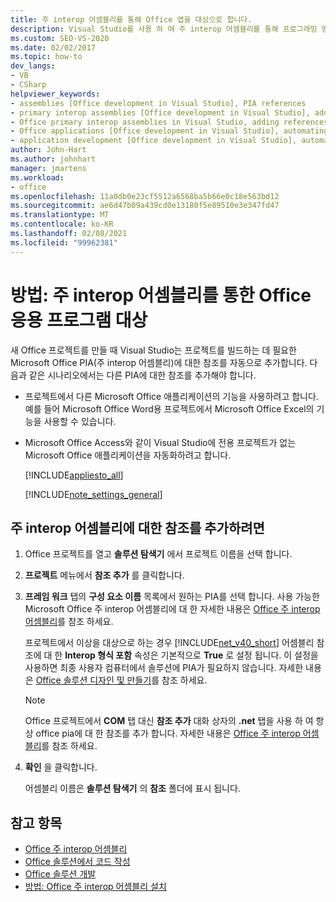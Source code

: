```yaml
---
title: 주 interop 어셈블리를 통해 Office 앱을 대상으로 합니다.
description: Visual Studio를 사용 하 여 주 interop 어셈블리를 통해 프로그래밍 방식으로 Microsoft Office 응용 프로그램을 대상으로 지정할 수 있는 방법을 알아봅니다.
ms.custom: SEO-VS-2020
ms.date: 02/02/2017
ms.topic: how-to
dev_langs:
- VB
- CSharp
helpviewer_keywords:
- assemblies [Office development in Visual Studio], PIA references
- primary interop assemblies [Office development in Visual Studio], adding references to
- Office primary interop assemblies in Visual Studio, adding references to
- Office applications [Office development in Visual Studio], automating
- application development [Office development in Visual Studio], automating
author: John-Hart
ms.author: johnhart
manager: jmartens
ms.workload:
- office
ms.openlocfilehash: 11a0db0e23cf5512a6568ba5b66e0c18e563bd12
ms.sourcegitcommit: ae6d47b09a439cd0e13180f5e89510e3e347fd47
ms.translationtype: MT
ms.contentlocale: ko-KR
ms.lasthandoff: 02/08/2021
ms.locfileid: "99962381"
---
```

# <a name="how-to-target-office-applications-through-primary-interop-assemblies"></a>방법: 주 interop 어셈블리를 통한 Office 응용 프로그램 대상
  새 Office 프로젝트를 만들 때 Visual Studio는 프로젝트를 빌드하는 데 필요한 Microsoft Office PIA(주 interop 어셈블리)에 대한 참조를 자동으로 추가합니다. 다음과 같은 시나리오에서는 다른 PIA에 대한 참조를 추가해야 합니다.

- 프로젝트에서 다른 Microsoft Office 애플리케이션의 기능을 사용하려고 합니다. 예를 들어 Microsoft Office Word용 프로젝트에서 Microsoft Office Excel의 기능을 사용할 수 있습니다.

- Microsoft Office Access와 같이 Visual Studio에 전용 프로젝트가 없는 Microsoft Office 애플리케이션을 자동화하려고 합니다.

  [!INCLUDE[appliesto_all](../vsto/includes/appliesto-all-md.md)]

  [!INCLUDE[note_settings_general](../sharepoint/includes/note-settings-general-md.md)]

## <a name="to-add-a-reference-to-a-primary-interop-assembly"></a>주 interop 어셈블리에 대한 참조를 추가하려면

1. Office 프로젝트를 열고 **솔루션 탐색기** 에서 프로젝트 이름을 선택 합니다.

2. **프로젝트** 메뉴에서 **참조 추가** 를 클릭합니다.

3. **프레임 워크** 탭의 **구성 요소 이름** 목록에서 원하는 PIA를 선택 합니다. 사용 가능한 Microsoft Office 주 interop 어셈블리에 대 한 자세한 내용은 [Office 주 interop 어셈블리](../vsto/office-primary-interop-assemblies.md)를 참조 하세요.

     프로젝트에서 이상을 대상으로 하는 경우 [!INCLUDE[net_v40_short](../sharepoint/includes/net-v40-short-md.md)] 어셈블리 참조에 대 한 **Interop 형식 포함** 속성은 기본적으로 **True** 로 설정 됩니다. 이 설정을 사용하면 최종 사용자 컴퓨터에서 솔루션에 PIA가 필요하지 않습니다. 자세한 내용은 [Office 솔루션 디자인 및 만들기](../vsto/designing-and-creating-office-solutions.md)를 참조 하세요.

    > [!NOTE]
    > Office 프로젝트에서 **COM** 탭 대신 **참조 추가** 대화 상자의 **.net** 탭을 사용 하 여 항상 office pia에 대 한 참조를 추가 합니다. 자세한 내용은 [Office 주 interop 어셈블리](../vsto/office-primary-interop-assemblies.md)를 참조 하세요.

4. **확인** 을 클릭합니다.

     어셈블리 이름은 **솔루션 탐색기** 의 **참조** 폴더에 표시 됩니다.

## <a name="see-also"></a>참고 항목
- [Office 주 interop 어셈블리](../vsto/office-primary-interop-assemblies.md)
- [Office 솔루션에서 코드 작성](../vsto/writing-code-in-office-solutions.md)
- [Office 솔루션 개발](../vsto/developing-office-solutions.md)
- [방법: Office 주 interop 어셈블리 설치](../vsto/how-to-install-office-primary-interop-assemblies.md)
